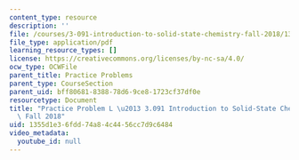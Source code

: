 ```yaml
---
content_type: resource
description: ''
file: /courses/3-091-introduction-to-solid-state-chemistry-fall-2018/1355d1e36fdd74a84c4456cc7d9c6484_MIT3_091F18_PPL.pdf
file_type: application/pdf
learning_resource_types: []
license: https://creativecommons.org/licenses/by-nc-sa/4.0/
ocw_type: OCWFile
parent_title: Practice Problems
parent_type: CourseSection
parent_uid: bff80681-8388-78d6-9ce8-1723cf37df0e
resourcetype: Document
title: "Practice Problem L \u2013 3.091 Introduction to Solid-State Chemistry \u2013\
  \ Fall 2018"
uid: 1355d1e3-6fdd-74a8-4c44-56cc7d9c6484
video_metadata:
  youtube_id: null
---
```

